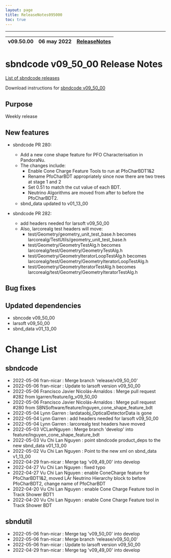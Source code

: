 ```yaml
---
layout: page
title: ReleaseNotes095000
toc: true
---
```


-----------------------------------------------------------------------------
| v09.50.00 | 06 may 2022 | [ReleaseNotes](ReleaseNotes095000.html) |
| --- | --- | --- |



sbndcode v09_50_00 Release Notes
=======================================================================================

[List of sbndcode releases](List_of_SBND_code_releases.html)

Download instructions for [sbndcode v09_50_00](http://scisoft.fnal.gov/scisoft/bundles/sbnd/v09_50_00/sbndcode-v09_50_00.html)

Purpose
---------------------------------------------------
Weekly release

New features
---------------------------------------------------
* sbndcode PR 280:
  * Add a new cone shape feature for PFO Characterisation in PandoraNu.
  * The changes include:
    * Enable Cone Charge Feature Tools to run at PfoCharBDT1&2
    * Rename PfoCharBDT appropriately since now there are two trees at stage 1 and 2
    * Set 0.51 to match the cut value of each BDT.
    * Neutrino Algorithms are moved from after to before the PfoCharBDT2.
  * sbnd_data updated to v01_13_00

* sbndcode PR 282:
  * add headers needed for larsoft v09_50_00
  * Also, larcorealg test headers will move:
    * test/Geometry/geometry_unit_test_base.h becomes larcorealg/TestUtils/geometry_unit_test_base.h
    * test/Geometry/GeometryTestAlg.h becomes larcorealg/test/Geometry/GeometryTestAlg.h
    * test/Geometry/GeometryIteratorLoopTestAlg.h becomes larcorealg/test/Geometry/GeometryIteratorLoopTestAlg.h
    * test/Geometry/GeometryIteratorTestAlg.h becomes larcorealg/test/Geometry/GeometryIteratorTestAlg.h

Bug fixes
---------------------------------------------------

Updated dependencies
---------------------------------------------------
* sbncode v09_50_00
* larsoft v09_50_00
* sbnd_data v01_13_00

Change List
==========================================

sbndcode
---------------------------------------------------

* 2022-05-06  fran-nicar : Merge branch 'release/v09_50_00'
* 2022-05-06  fran-nicar : Update to larsoft version v09_50_00
* 2022-05-06  Francisco Javier Nicolás-Arnaldos : Merge pull request #282 from lgarren/feature/lg_v09_50_00
* 2022-05-06  Francisco Javier Nicolás-Arnaldos : Merge pull request #280 from SBNSoftware/feature/lnguyen_cone_shape_feature_bdt
* 2022-05-04  Lynn Garren : lardataobj_OpticalDetectorData is gone
* 2022-05-04  Lynn Garren : add headers needed for larsoft v09_50_00
* 2022-05-04  Lynn Garren : larcorealg test headers have moved
* 2022-05-03  VCLanNguyen : Merge branch 'develop' into feature/lnguyen_cone_shape_feature_bdt
* 2022-05-03  Vu Chi Lan Nguyen : point sbndcode product_deps to the new sbnd_data v01_13_00
* 2022-05-02  Vu Chi Lan Nguyen : Point to the new xml on sbnd_data v1_13_00
* 2022-04-29  fran-nicar : Merge tag 'v09_49_00' into develop
* 2022-04-27  Vu Chi Lan Nguyen : fixed typo
* 2022-04-27  Vu Chi Lan Nguyen : enable ConeCharge feature for PfoCharBDT1&2, moved LAr Neutrino Hierarchy block to before PfoCharBDT2, change name of PfoCharBDT
* 2022-04-20  Vu Chi Lan Nguyen : enable Cone Charge Feature tool in Track Shower BDT1
* 2022-04-20  Vu Chi Lan Nguyen : enable Cone Charge Feature tool in Track Shower BDT

sbndutil
---------------------------------------------------

* 2022-05-06  fran-nicar : Merge tag 'v09_50_00' into develop
* 2022-05-06  fran-nicar : Merge branch 'release/v09_50_00'
* 2022-05-06  fran-nicar : Update to larsoft version v09_50_00
* 2022-04-29  fran-nicar : Merge tag 'v09_49_00' into develop

